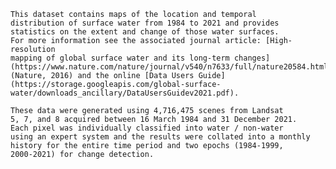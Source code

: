    This dataset contains maps of the location and temporal
    distribution of surface water from 1984 to 2021 and provides
    statistics on the extent and change of those water surfaces.
    For more information see the associated journal article: [High-resolution
    mapping of global surface water and its long-term changes](https://www.nature.com/nature/journal/v540/n7633/full/nature20584.html)
    (Nature, 2016) and the online [Data Users Guide](https://storage.googleapis.com/global-surface-water/downloads_ancillary/DataUsersGuidev2021.pdf).

    These data were generated using 4,716,475 scenes from Landsat
    5, 7, and 8 acquired between 16 March 1984 and 31 December 2021.
    Each pixel was individually classified into water / non-water
    using an expert system and the results were collated into a monthly
    history for the entire time period and two epochs (1984-1999,
    2000-2021) for change detection.

